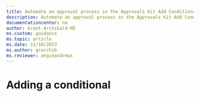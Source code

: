 ```yaml
---
title: Automate an approval process in the Approvals Kit Add Conditional | Microsoft Docs
description: Automate an approval process in the Approvals Kit Add Conditional
documentationcenter: na
author: Grant-Archibald-MS
ms.custom: guidance
ms.topic: article
ms.date: 11/10/2023
ms.author: grarchib
ms.reviewer: angieandrews
---
```


# Adding a conditional
